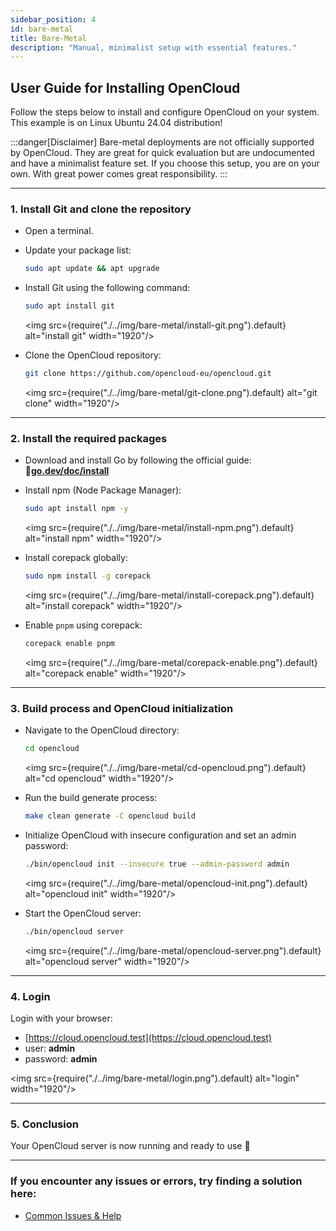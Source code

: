 ```yaml
---
sidebar_position: 4
id: bare-metal
title: Bare-Metal
description: "Manual, minimalist setup with essential features."
---
```


## User Guide for Installing OpenCloud
Follow the steps below to install and configure OpenCloud on your system.<br/>
This example is on Linux Ubuntu 24.04 distribution!

:::danger[Disclaimer]
   Bare-metal deployments are not officially supported by OpenCloud. They are great for quick evaluation but are undocumented and have a minimalist feature set. If you choose this setup, you are on your own. With great power comes great responsibility.
:::

---

### 1. Install Git and clone the repository

- Open a terminal.

- Update your package list:
   ```bash
   sudo apt update && apt upgrade
   ```
   
- Install Git using the following command:
   ```bash
   sudo apt install git
   ```
   <img src={require("./../img/bare-metal/install-git.png").default} alt="install git" width="1920"/>

- Clone the OpenCloud repository:
   ```bash
   git clone https://github.com/opencloud-eu/opencloud.git
   ```
   <img src={require("./../img/bare-metal/git-clone.png").default} alt="git clone" width="1920"/>

---

### 2. Install the required packages

- Download and install Go by following the official guide: 🔗[**go.dev/doc/install**](https://go.dev/doc/install)

- Install npm (Node Package Manager):
   ```bash
   sudo apt install npm -y
   ```
   <img src={require("./../img/bare-metal/install-npm.png").default} alt="install npm" width="1920"/>

- Install corepack globally:
   ```bash
   sudo npm install -g corepack
   ```
   <img src={require("./../img/bare-metal/install-corepack.png").default} alt="install corepack" width="1920"/>

- Enable `pnpm` using corepack:
   ```bash
   corepack enable pnpm
   ```
   <img src={require("./../img/bare-metal/corepack-enable.png").default} alt="corepack enable" width="1920"/>

---

### 3. Build process and OpenCloud initialization

- Navigate to the OpenCloud directory:
   ```bash
   cd opencloud
   ```
   <img src={require("./../img/bare-metal/cd-opencloud.png").default} alt="cd opencloud" width="1920"/>
   
- Run the build generate process:
   ```bash
   make clean generate -C opencloud build
   ```

- Initialize OpenCloud with insecure configuration and set an admin password:
   ```bash
   ./bin/opencloud init --insecure true --admin-password admin
   ```
   <img src={require("./../img/bare-metal/opencloud-init.png").default} alt="opencloud init" width="1920"/>

- Start the OpenCloud server:
   ```bash
   ./bin/opencloud server
   ```
   <img src={require("./../img/bare-metal/opencloud-server.png").default} alt="opencloud server" width="1920"/>

---

### 4. Login

Login with your browser:
- [https://cloud.opencloud.test](https://cloud.opencloud.test)
- user: **admin**
- password: **admin**

<img src={require("./../img/bare-metal/login.png").default} alt="login" width="1920"/>

--- 

### 5. Conclusion

Your OpenCloud server is now running and ready to use 🚀

---

### If you encounter any issues or errors, try finding a solution here: 
- [Common Issues & Help](./../../50-resources/30-common-issues.md)